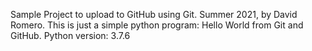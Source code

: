 Sample Project to upload to GitHub using Git.
Summer 2021, by David Romero.
This is just a simple python program: Hello World from Git and GitHub.
Python version: 3.7.6
